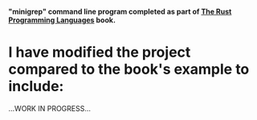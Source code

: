 **"minigrep" command line program completed as part of <a href = "https://doc.rust-lang.org/book/ch12-00-an-io-project.html">The Rust Programming Languages</a> book.**

# I have modified the project compared to the book's example to include:
...WORK IN PROGRESS...